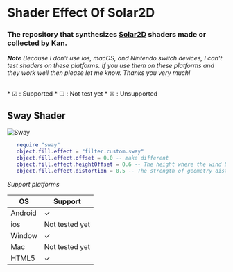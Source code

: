 # Shader Effect Of Solar2D
### The repository that synthesizes [Solar2D](https://solar2d.com) shaders made or collected by Kan.
***Note***
*Because I don't use ios, macOS, and Nintendo switch devices, I can't test shaders on these platforms. If you use them on these platforms and they work well then please let me know.
Thanks you very much!*

<br>
* &#x2611; : Supported
* &#x2610; : Not test yet 
* &#x2612; : Unsupported

## Sway Shader
![Sway](https://i.imgur.com/b8xv2Ps.gif)


```Lua
   require "sway"
   object.fill.effect = "filter.custom.sway"
   object.fill.effect.offset = 0.0 -- make different
   object.fill.effect.heightOffset = 0.6 -- The height where the wind begins to move
   object.fill.effect.distortion = 0.5 -- The strength of geometry distortion.
```
*Support platforms*

| OS              | Support       |
| -------------   | --------------|
| Android         |&check;|
| ios             |Not tested yet|
| Window          |&check;|
| Mac             |Not tested yet|
| HTML5           |&check;|

